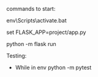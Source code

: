 commands to start:

env\Scripts\activate.bat

set FLASK_APP=project/app.py

python -m flask run

Testing:
- While in env
  python -m pytest